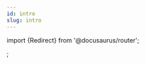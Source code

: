 ```yaml
---
id: intro
slug: intro
---
```


<!-- see index.md -->

import {Redirect} from '@docusaurus/router';

<Redirect to="/docs" />;
